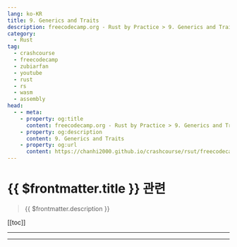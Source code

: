 ```yaml
---
lang: ko-KR
title: 9. Generics and Traits
description: freecodecamp.org - Rust by Practice > 9. Generics and Traits
category: 
  - Rust
tag: 
  - crashcourse
  - freecodecamp
  - zubiarfan
  - youtube
  - rust
  - rs
  - wasm
  - assembly
head:
  - - meta:
    - property: og:title
      content: freecodecamp.org - Rust by Practice > 9. Generics and Traits
    - property: og:description
      content: 9. Generics and Traits
    - property: og:url
      content: https://chanhi2000.github.io/crashcourse/rsut/freecodecamp-rust-by-practice/09.html
---
```


# {{ $frontmatter.title }} 관련

> {{ $frontmatter.description }}

[[toc]]

---

---

<TagLinks />
